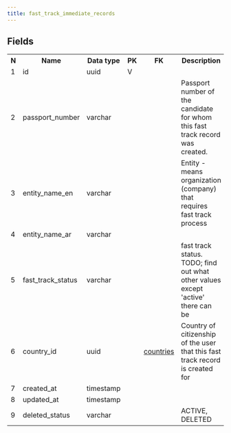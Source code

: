 ```yaml
---
title: fast_track_immediate_records 
---
```


## Fields

<table style="width: 100%">
    <colgroup>
       <col span="1" style="width: 3%;"/>
       <col span="1" style="width: 12%;"/>
       <col span="1" style="width: 10%;"/>
       <col span="1" style="width: 3%;"/>
       <col span="1" style="width: 12%;"/>
       <col span="1" style="width: 60%;"/>
    </colgroup>
  <tr>
    <th>N</th>
    <th>Name</th>
    <th>Data type</th>
    <th>PK</th>
    <th>FK</th>
    <th>Description</th>
  </tr>
<tr><td>1</td><td>id</td><td>uuid</td><td>V</td><td></td><td></td></tr>
<tr><td>2</td><td>passport_number</td><td>varchar</td><td></td><td></td><td>Passport number of the candidate for whom this fast track record was created.</td></tr>
<tr><td>3</td><td>entity_name_en</td><td>varchar</td><td></td><td></td><td>Entity - means organization (company) that requires fast track process</td></tr>
<tr><td>4</td><td>entity_name_ar</td><td>varchar</td><td></td><td></td><td></td></tr>
<tr><td>5</td><td>fast_track_status</td><td>varchar</td><td></td><td></td><td>fast track status. TODO; find out what other values except 'active' there can be</td></tr>
<tr><td>6</td><td>country_id</td><td>uuid</td><td></td><td><a href="countries-uni.md">countries</a></td><td>Country of citizenship of the user that this fast track record is created for</td></tr>
<tr><td>7</td><td>created_at</td><td>timestamp</td><td></td><td></td><td></td></tr>
<tr><td>8</td><td>updated_at</td><td>timestamp</td><td></td><td></td><td></td></tr>
<tr><td>9</td><td>deleted_status</td><td>varchar</td><td></td><td></td><td>ACTIVE, DELETED</td></tr>

</table>